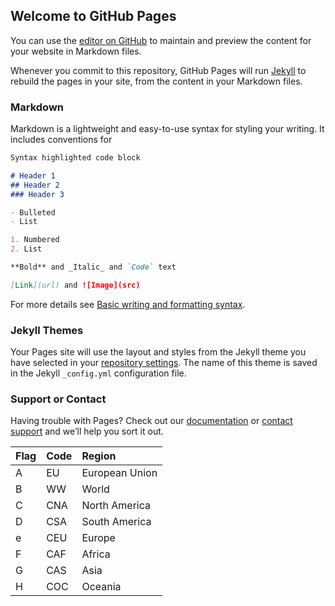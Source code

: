 ## Welcome to GitHub Pages

You can use the [editor on GitHub](https://github.com/JNiemeijer/uda-survey/edit/main/README.md) to maintain and preview the content for your website in Markdown files.

Whenever you commit to this repository, GitHub Pages will run [Jekyll](https://jekyllrb.com/) to rebuild the pages in your site, from the content in your Markdown files.

### Markdown

Markdown is a lightweight and easy-to-use syntax for styling your writing. It includes conventions for

```markdown
Syntax highlighted code block

# Header 1
## Header 2
### Header 3

- Bulleted
- List

1. Numbered
2. List

**Bold** and _Italic_ and `Code` text

[Link](url) and ![Image](src)
```

For more details see [Basic writing and formatting syntax](https://docs.github.com/en/github/writing-on-github/getting-started-with-writing-and-formatting-on-github/basic-writing-and-formatting-syntax).

### Jekyll Themes

Your Pages site will use the layout and styles from the Jekyll theme you have selected in your [repository settings](https://github.com/JNiemeijer/uda-survey/settings/pages). The name of this theme is saved in the Jekyll `_config.yml` configuration file.

### Support or Contact

Having trouble with Pages? Check out our [documentation](https://docs.github.com/categories/github-pages-basics/) or [contact support](https://support.github.com/contact) and we’ll help you sort it out.

| Flag                | Code | Region         |
|:--------------------|:-----|:---------------|
| A  | EU   | European Union |
| B   | WW   | World          |
| C | CNA  | North America  |
| D| CSA  | South America  |
| e | CEU  | Europe         |
| F | CAF  | Africa         |
| G | CAS  | Asia           |
| H | COC  | Oceania        |

